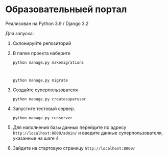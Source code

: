 # Образовательныей портал

Реализован на Python 3.9 / Django 3.2

Для запуска:
1. Склонируйте репозиторий 
2. В папке проекта наберите 
    
    <code>python manage.py makemigrations
    
    python manage.py migrate</code>

3. Создайте суперпользователя

    <code>python manage.py createsuperuser</code>

4. Запустите тестовый сервер. 

    <code>python manage.py runserver</code>

5. Для наполнения базы данных перейдите по адресу <code>http://localhost:8000/admin/</code> и введите данные суперпользователя, указанные на шаге 4

6. Зайдите на стартовую страницу <code>http://localhost:8000/</code> 